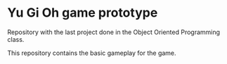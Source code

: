 # Yu Gi Oh game prototype 

Repository with the last project done in the Object Oriented Programming class.

This repository contains the basic gameplay for the game.
